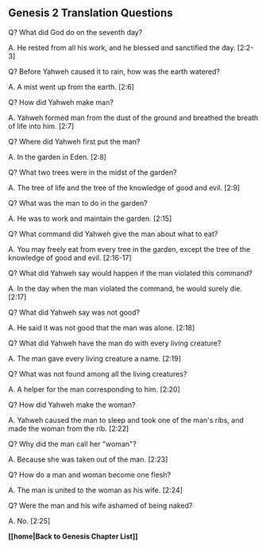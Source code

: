 ## Genesis 2 Translation Questions ##

Q? What did God do on the seventh day?

A. He rested from all his work, and he blessed and sanctified the day. [2:2-3]

Q? Before Yahweh caused it to rain, how was the earth watered?

A. A mist went up from the earth. [2:6]

Q? How did Yahweh make man?

A. Yahweh formed man from the dust of the ground and breathed the breath of life into him. [2:7]

Q? Where did Yahweh first put the man?

A. In the garden in Eden. [2:8]

Q? What two trees were in the midst of the garden?

A. The tree of life and the tree of the knowledge of good and evil. [2:9]

Q? What was the man to do in the garden?

A. He was to work and maintain the garden. [2:15]

Q? What command did Yahweh give the man about what to eat?

A. You may freely eat from every tree in the garden, except the tree of the knowledge of good and evil. [2:16-17]

Q? What did Yahweh say would happen if the man violated this command?

A. In the day when the man violated the command, he would surely die. [2:17]

Q? What did Yahweh say was not good?

A. He said it was not good that the man was alone. [2:18]

Q? What did Yahweh have the man do with every living creature?

A. The man gave every living creature a name. [2:19]

Q? What was not found among all the living creatures?

A. A helper for the man corresponding to him. [2:20]

Q? How did Yahweh make the woman?

A. Yahweh caused the man to sleep and took one of the man's ribs, and made the woman from the rib. [2:22]

Q? Why did the man call her "woman"?

A. Because she was taken out of the man. [2:23]

Q? How do a man and woman become one flesh?

A. The man is united to the woman as his wife. [2:24]

Q? Were the man and his wife ashamed of being naked?

A. No. [2:25]

__[[home|Back to Genesis Chapter List]]__


